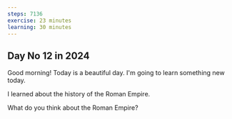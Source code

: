 ```yaml
---
steps: 7136
exercise: 23 minutes
learning: 30 minutes
---
```

## Day No 12 in 2024
Good morning! Today is a beautiful day.
I'm going to learn something new today.

I learned about the history of the Roman Empire.

What do you think about the Roman Empire?
